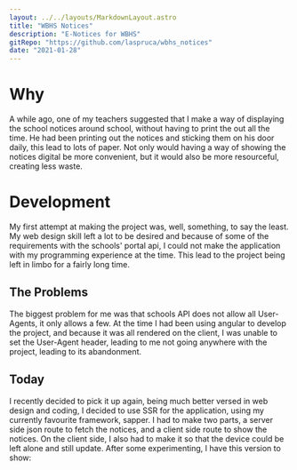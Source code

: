 ```yaml
---
layout: ../../layouts/MarkdownLayout.astro
title: "WBHS Notices"
description: "E-Notices for WBHS"
gitRepo: "https://github.com/laspruca/wbhs_notices"
date: "2021-01-28"
---
```


# Why

A while ago, one of my teachers suggested that I make a way of displaying the school notices around school, without
having to print the out all the time. He had been printing out the notices and sticking them on his door daily, this
lead to lots of paper. Not only would having a way of showing the notices digital be more convenient, but it would also
be more resourceful, creating less waste.

# Development

My first attempt at making the project was, well, something, to say the least. My web design skill left a lot to be
desired and because of some of the requirements with the schools' portal api, I could not make the application with my
programming experience at the time. This lead to the project being left in limbo for a fairly long time.

## The Problems

The biggest problem for me was that schools API does not allow all User-Agents, it only allows a few. At the time I had
been using angular to develop the project, and because it was all rendered on the client, I was unable to set the
User-Agent header, leading to me not going anywhere with the project, leading to its abandonment.

## Today

I recently decided to pick it up again, being much better versed in web design and coding, I decided to use SSR for the
application, using my currently favourite framework, sapper. I had to make two parts, a server side json route to fetch
the notices, and a client side route to show the notices. On the client side, I also had to make it so that the device
could be left alone and still update. After some experimenting, I have this version to show:
